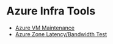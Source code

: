 # Azure Infra Tools

- [Azure VM Maintenance](azure-vm-maintenance/README.md)
- [Azure Zone Latency/Bandwidth Test](azure-zone-latency-bandwidth-test/README.md)
